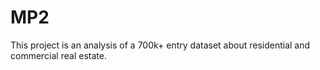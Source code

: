 # MP2
This project is an analysis of a 700k+ entry dataset about residential and commercial real estate. 
